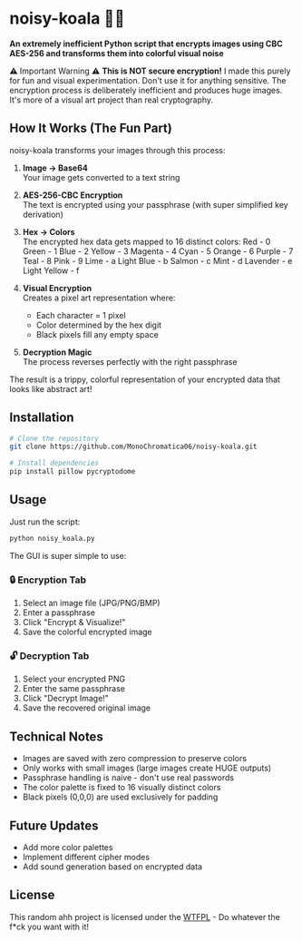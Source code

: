 # noisy-koala 🐨🔐

**An extremely inefficient Python script that encrypts images using CBC AES-256 and transforms them into colorful visual noise**

⚠️ Important Warning ⚠️
**This is NOT secure encryption!** I made this purely for fun and visual experimentation. Don't use it for anything sensitive. The encryption process is deliberately inefficient and produces huge images. It's more of a visual art project than real cryptography.

## How It Works (The Fun Part)

noisy-koala transforms your images through this process:

1. **Image → Base64**  
   Your image gets converted to a text string
   
2. **AES-256-CBC Encryption**  
   The text is encrypted using your passphrase (with super simplified key derivation)

3. **Hex → Colors**  
   The encrypted hex data gets mapped to 16 distinct colors:
      Red - 0
      Green - 1
      Blue - 2
      Yellow - 3
      Magenta - 4
      Cyan - 5
      Orange - 6
      Purple - 7
      Teal - 8
      Pink - 9
      Lime - a
      Light Blue - b
      Salmon - c
      Mint - d
      Lavender - e
      Light Yellow - f
   
4. **Visual Encryption**  
   Creates a pixel art representation where:
   - Each character = 1 pixel
   - Color determined by the hex digit
   - Black pixels fill any empty space

5. **Decryption Magic**  
   The process reverses perfectly with the right passphrase

The result is a trippy, colorful representation of your encrypted data that looks like abstract art!

## Installation

```bash
# Clone the repository
git clone https://github.com/MonoChromatica06/noisy-koala.git

# Install dependencies
pip install pillow pycryptodome
```

## Usage

Just run the script:
```bash
python noisy_koala.py
```

The GUI is super simple to use:

### 🔒 Encryption Tab
1. Select an image file (JPG/PNG/BMP)
2. Enter a passphrase
3. Click "Encrypt & Visualize!"
4. Save the colorful encrypted image

### 🔓 Decryption Tab
1. Select your encrypted PNG
2. Enter the same passphrase
3. Click "Decrypt Image!"
4. Save the recovered original image

## Technical Notes
- Images are saved with zero compression to preserve colors
- Only works with small images (large images create HUGE outputs)
- Passphrase handling is naive - don't use real passwords
- The color palette is fixed to 16 visually distinct colors
- Black pixels (0,0,0) are used exclusively for padding

## Future Updates
- Add more color palettes
- Implement different cipher modes
- Add sound generation based on encrypted data

## License
This random ahh project is licensed under the [WTFPL](http://www.wtfpl.net/) - Do whatever the f*ck you want with it!
